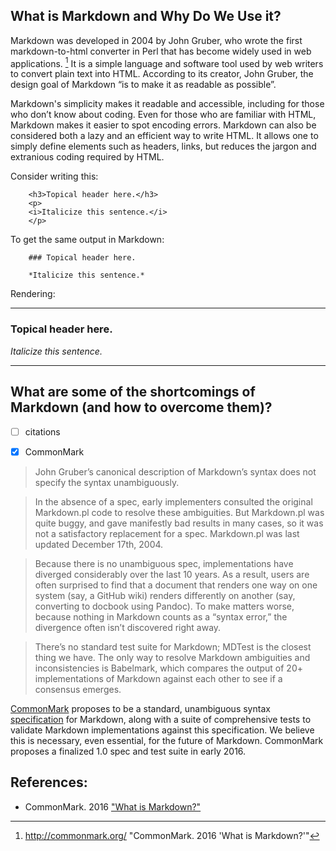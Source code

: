 ## What is Markdown and Why Do We Use it?

Markdown was developed in 2004 by John Gruber, who wrote the first markdown-to-html converter in Perl that has become widely used in web applications. [^commonmark] It is a simple language and software tool used by web writers to convert plain text into HTML. According to its creator, John Gruber, the design goal of Markdown “is to make it as readable as possible”.

<!-- Citation needed for comment above -->

Markdown's simplicity makes it readable and accessible, including for those who don’t know about coding. Even for those who are familiar with HTML, Markdown makes it easier to spot encoding errors. Markdown can also be considered both a lazy and an efficient way to write HTML. It allows one to simply define elements such as headers, links, but reduces the jargon and extranious coding required by HTML. 

Consider writing this:

```
	<h3>Topical header here.</h3>
	<p>
	<i>Italicize this sentence.</i>
	</p>
```

To get the same output in Markdown:

```
	### Topical header here.

	*Italicize this sentence.*
```

Rendering:

----

### Topical header here.

*Italicize this sentence.*

----


## What are some of the shortcomings of Markdown (and how to overcome them)?

- [ ] citations

- [x] CommonMark

> John Gruber’s canonical description of Markdown’s syntax does not specify the syntax unambiguously.

> In the absence of a spec, early implementers consulted the original Markdown.pl code to resolve these ambiguities. But Markdown.pl was quite buggy, and gave manifestly bad results in many cases, so it was not a satisfactory replacement for a spec. Markdown.pl was last updated December 17th, 2004.

> Because there is no unambiguous spec, implementations have diverged considerably over the last 10 years. As a result, users are often surprised to find that a document that renders one way on one system (say, a GitHub wiki) renders differently on another (say, converting to docbook using Pandoc). To make matters worse, because nothing in Markdown counts as a “syntax error,” the divergence often isn’t discovered right away.

> There’s no standard test suite for Markdown; MDTest is the closest thing we have. The only way to resolve Markdown ambiguities and inconsistencies is Babelmark, which compares the output of 20+ implementations of Markdown against each other to see if a consensus emerges. 


[CommonMark](http://commonmark.org/) proposes to be a standard, unambiguous syntax [specification](http://spec.commonmark.org/) for Markdown, along with a suite of comprehensive tests to validate Markdown implementations against this specification. We believe this is necessary, even essential, for the future of Markdown.  CommonMark proposes a finalized 1.0 spec and test suite in early 2016.



<!-- 

NOTE: At some point we should introduce a discussion about how Markdown is currently without a 'standard'.

Flavours  of Markdown include:

* John Gruber’s original Markdown
* Github-flavored Markdown
* PHP Markdown Extra
* Pandoc
* MultiMarkdown

-->
## References:

* CommonMark. 2016 ["What is Markdown?"](http://commonmark.org/)

[^commonmark]:http://commonmark.org/ "CommonMark. 2016 'What is Markdown?'"
